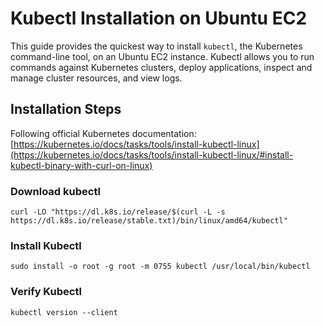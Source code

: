 # Kubectl Installation on Ubuntu EC2

This guide provides the quickest way to install `kubectl`, the Kubernetes command-line tool, on an Ubuntu EC2 instance. Kubectl allows you to run commands against Kubernetes clusters, deploy applications, inspect and manage cluster resources, and view logs.

## Installation Steps
Following official Kubernetes documentation:  
[https://kubernetes.io/docs/tasks/tools/install-kubectl-linux](https://kubernetes.io/docs/tasks/tools/install-kubectl-linux/#install-kubectl-binary-with-curl-on-linux)
### Download kubectl
```
curl -LO "https://dl.k8s.io/release/$(curl -L -s https://dl.k8s.io/release/stable.txt)/bin/linux/amd64/kubectl"
```

### Install Kubectl
```
sudo install -o root -g root -m 0755 kubectl /usr/local/bin/kubectl
```

### Verify Kubectl
```
kubectl version --client
```
